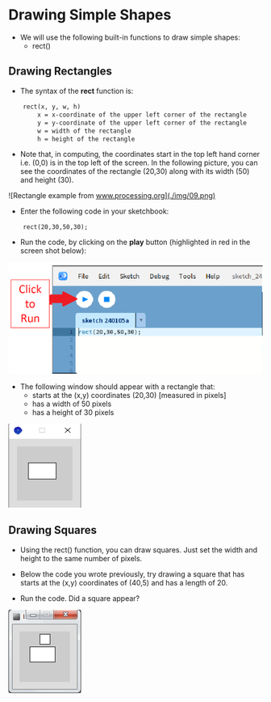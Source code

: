 # Drawing Simple Shapes

- We will use the following built-in functions to draw simple shapes:
    - rect()


## Drawing Rectangles

- The syntax of the **rect** function is:

~~~   
    rect(x, y, w, h)
        x = x-coordinate of the upper left corner of the rectangle
        y = y-coordinate of the upper left corner of the rectangle
        w = width of the rectangle
        h = height of the rectangle
~~~

- Note that, in computing, the coordinates start in the top left hand corner i.e. (0,0) is in the top left of the screen.  In the following picture, you can see the coordinates of the rectangle (20,30) along with its width (50) and height (30). 

![Rectangle example from www.processing.org](./img/09.png)

- Enter the following code in your sketchbook:

~~~
    rect(20,30,50,30);
~~~

- Run the code, by clicking on the **play** button (highlighted in red in the screen shot below):

![Running code - click on the play button](./img/11.png)

- The following window should appear with a rectangle that:
    - starts at the (x,y) coordinates (20,30) [measured in pixels]
    - has a width of 50 pixels
    - has a height of 30 pixels

![Rectangle](./img/12.png)


## Drawing Squares

- Using the rect() function, you can draw squares. Just set the width and height to the same number of pixels.

- Below the code you wrote previously, try drawing a square that has starts at the (x,y) coordinates of (40,5) and has a length of 20.  

- Run the code.  Did a square appear?

![Rectangle and square](./img/13.png)


